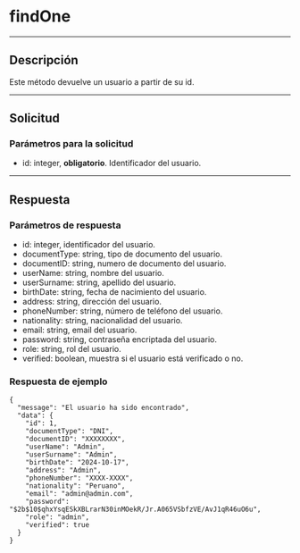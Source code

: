 # findOne

---
## Descripción
Este método devuelve un usuario a partir de su id.

---
## Solicitud
### Parámetros para la solicitud
* id: integer, **obligatorio**. Identificador del usuario.

---
## Respuesta
### Parámetros de respuesta
* id: integer, identificador del usuario.
* documentType: string, tipo de documento del usuario.
* documentID: string, numero de documento del usuario.
* userName: string, nombre del usuario.
* userSurname: string, apellido del usuario.
* birthDate: string, fecha de nacimiento del usuario.
* address: string, dirección del usuario.
* phoneNumber: string, número de teléfono del usuario.
* nationality: string, nacionalidad del usuario.
* email: string, email del usuario.
* password: string, contraseña encriptada del usuario.
* role: string, rol del usuario.
* verified: boolean, muestra si el usuario está verificado o no.

### Respuesta de ejemplo
```
{
  "message": "El usuario ha sido encontrado",
  "data": {
    "id": 1,
    "documentType": "DNI",
    "documentID": "XXXXXXXX",
    "userName": "Admin",
    "userSurname": "Admin",
    "birthDate": "2024-10-17",
    "address": "Admin",
    "phoneNumber": "XXXX-XXXX",
    "nationality": "Peruano",
    "email": "admin@admin.com",
    "password": "$2b$10$qhxYsqESkXBLrarN30inMOekR/Jr.A065VSbfzVE/AvJ1qR46uO6u",
    "role": "admin",
    "verified": true
  }
}
```